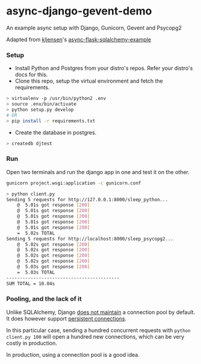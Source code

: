 # async-django-gevent-demo
An example async setup with Django, Gunicorn, Gevent and Psycopg2

Adapted from [kljensen](https://github.com/kljensen)'s [async-flask-sqlalchemy-example](https://github.com/kljensen/async-flask-sqlalchemy-example)

### Setup
- Install Python and Postgres from your distro's repos. Refer your distro's docs for this.
- Clone this repo, setup the virtual environment and fetch the requirements.
```bash
> virtualenv -p /usr/bin/python2 .env
> source .env/bin/activate
> python setup.py develop
# OR
> pip install -r requirements.txt
```
- Create the database in postgres.
```bash
> createdb djtest
```

### Run
Open two terminals and run the django app in one and test it on the other.
```bash
gunicorn project.wsgi:application -c gunicorn.conf
```
```bash
> python client.py
Sending 5 requests for http://127.0.0.1:8000/sleep_python...
	@  5.01s got response [200]
	@  5.01s got response [200]
	@  5.01s got response [200]
	@  5.01s got response [200]
	@  5.01s got response [200]
	=  5.02s TOTAL
Sending 5 requests for http://localhost:8000/sleep_psycopg2...
	@  5.02s got response [200]
	@  5.02s got response [200]
	@  5.02s got response [200]
	@  5.02s got response [200]
	@  5.03s got response [200]
	=  5.03s TOTAL
------------------------------------------
SUM TOTAL = 10.04s
```

### Pooling, and the lack of it
Unlike SQLAlchemy, Django [does not maintain](https://groups.google.com/forum/#!topic/django-developers/NwY9CHM4xpU) a connection pool by default. It does however support [persistent connections](https://docs.djangoproject.com/en/1.6/ref/databases/#persistent-connections).

In this particular case, sending a hundred concurrent requests with `python client.py 100` will open a hundred new connections, which can be very costly in production.

In production, using a connection pool is a good idea.
